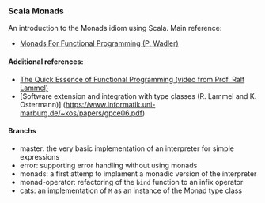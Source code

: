 ### Scala Monads

An introduction to the Monads idiom using Scala.
Main reference:

   * [Monads For Functional Programming (P. Wadler)](https://homepages.inf.ed.ac.uk/wadler/papers/marktoberdorf/baastad.pdf)

#### Additional references:

   * [The Quick Essence of Functional Programming (video from Prof. Ralf Lammel)](https://youtu.be/s3YeFgiO7MA)
   * [Software extension and integration with type classes (R. Lammel and K. Ostermann)] (https://www.informatik.uni-marburg.de/~kos/papers/gpce06.pdf)

#### Branchs

   * master: the very basic implementation of an interpreter for simple expressions
   * error: supporting error handling without using monads
   * monads: a first attemp to implament a monadic version of the interpreter
   * monad-operator: refactoring of the `bind` function to an infix operator
   * cats: an implementation of `M` as an instance of the Monad type class
   